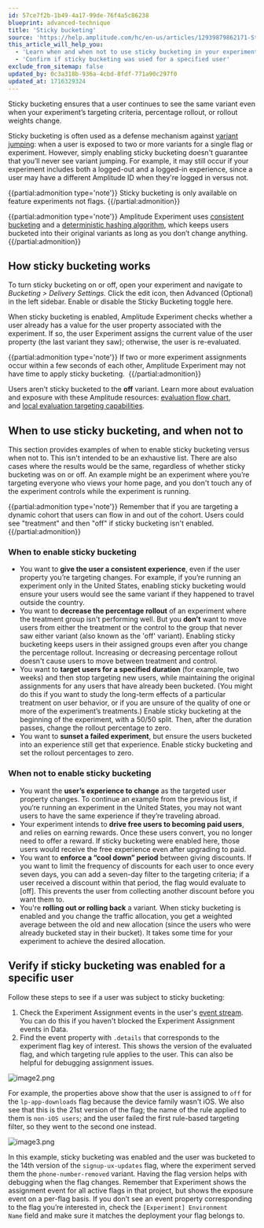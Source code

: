 ```yaml
---
id: 57ce7f2b-1b49-4a17-99de-76f4a5c86238
blueprint: advanced-technique
title: 'Sticky bucketing'
source: 'https://help.amplitude.com/hc/en-us/articles/12939879862171-Sticky-bucketing-in-Amplitude-Experiment'
this_article_will_help_you:
  - 'Learn when and when not to use sticky bucketing in your experiments'
  - 'Confirm if sticky bucketing was used for a specified user'
exclude_from_sitemap: false
updated_by: 0c3a318b-936a-4cbd-8fdf-771a90c297f0
updated_at: 1716329324
---
```

Sticky bucketing ensures that a user continues to see the same variant even when your experiment’s targeting criteria, percentage rollout, or rollout weights change. 

Sticky bucketing is often used as a defense mechanism against [variant jumping](https://www.docs.developers.amplitude.com/experiment/guides/troubleshooting/variant-jumping/): when a user is exposed to two or more variants for a single flag or experiment. However, simply enabling sticky bucketing doesn't guarantee that you’ll never see variant jumping. For example, it may still occur if your experiment includes both a logged-out and a logged-in experience, since a user may have a different Amplitude ID when they're logged in versus not.

{{partial:admonition type='note'}}
Sticky bucketing is only available on feature experiments not flags.
{{/partial:admonition}}

{{partial:admonition type='note'}}
 Amplitude Experiment uses [consistent bucketing](/docs/feature-experiment/implementation#consistent-bucketing) and a [deterministic hashing algorithm](/docs/feature-experiment/implementation#hashing), which keeps users bucketed into their original variants as long as you don’t change anything. 
{{/partial:admonition}}

## How sticky bucketing works

To turn sticky bucketing on or off, open your experiment and navigate to *Bucketing > Delivery Settings.* Click the edit icon, then Advanced (Optional) in the left sidebar. Enable or disable the Sticky Bucketing toggle here. 

When sticky bucketing is enabled, Amplitude Experiment checks whether a user already has a value for the user property associated with the experiment. If so, the user Experiment assigns the current value of the user property (the last variant they saw); otherwise, the user is re-evaluated.

{{partial:admonition type='note'}}
If two or more experiment assignments occur within a few seconds of each other, Amplitude Experiment may not have time to apply sticky bucketing. 
{{/partial:admonition}}

Users aren't sticky bucketed to the **off** variant. Learn more about evaluation and exposure with these Amplitude resources: [evaluation flow chart](/docs/feature-experiment/advanced-techniques/cumulative-exposure-change-slope), and [local evaluation targeting capabilities](h/docs/feature-experiment/local-evaluation#targeting-capabilities).

## When to use sticky bucketing, and when not to

This section provides examples of when to enable sticky bucketing versus when not to. This isn't intended to be an exhaustive list. There are also cases where the results would be the same, regardless of whether sticky bucketing was on or off. An example might be an experiment where you’re targeting everyone who views your home page, and you don't touch any of the experiment controls while the experiment is running. 

{{partial:admonition type='note'}}
Remember that if you are targeting a dynamic cohort that users can flow in and out of the cohort. Users could see "treatment" and then "off" if sticky bucketing isn't enabled.
{{/partial:admonition}}

### When to enable sticky bucketing

* You want to **give the user a consistent experience**, even if the user property you’re targeting changes. For example, if you’re running an experiment only in the United States, enabling sticky bucketing would ensure your users would see the same variant if they happened to travel outside the country.
* You want to **decrease the percentage rollout** of an experiment where the treatment group isn't performing well. But you **don’t** want to move users from either the treatment or the control to the group that never saw either variant (also known as the 'off' variant). Enabling sticky bucketing keeps users in their assigned groups even after you change the percentage rollout. Increasing or decreasing percentage rollout doesn't cause users to move between treatment and control.
* You want to **target users for a specified duration** (for example, two weeks) and then stop targeting new users, while maintaining the original assignments for any users that have already been bucketed. (You might do this if you want to study the long-term effects of a particular treatment on user behavior, or if you are unsure of the quality of one or more of the experiment’s treatments.) Enable sticky bucketing at the beginning of the experiment, with a 50/50 split. Then, after the duration passes, change the rollout percentage to zero.
* You want to **sunset a failed experiment**, but ensure the users bucketed into an experience still get that experience. Enable sticky bucketing and set the rollout percentages to zero.

### When not to enable sticky bucketing

* You want the **user’s experience to change** as the targeted user property changes. To continue an example from the previous list, if you‘re running an experiment in the United States, you may not want users to have the same experience if they’re traveling abroad.
* Your experiment intends to **drive free users to becoming paid users**, and relies on earning rewards. Once these users convert, you no longer need to offer a reward. If sticky bucketing were enabled here, those users would receive the free experience even after upgrading to paid.
* You want to **enforce a “cool down” period** between giving discounts. If you want to limit the frequency of discounts for each user to once every seven days, you can add a seven-day filter to the targeting criteria; if a user received a discount within that period, the flag would evaluate to [off]. This prevents the user from collecting another discount before you want them to.
* You're **rolling out or rolling back** a variant. When sticky bucketing is enabled and you change the traffic allocation, you get a weighted average between the old and new allocation (since the users who were already bucketed stay in their bucket). It takes some time for your experiment to achieve the desired allocation.

## Verify if sticky bucketing was enabled for a specific user

Follow these steps to see if a user was subject to sticky bucketing:

1. Check the Experiment Assignment events in the user's [event stream](/docs/analytics/user-data-lookup). You can do this if you haven't blocked the Experiment Assignment events in Data.
2. Find the event property with `.details` that corresponds to the experiment flag key of interest. This shows the version of the evaluated flag, and which targeting rule applies to the user. This can also be helpful for debugging assignment issues.

![image2.png](/docs/output/img/advanced-techniques/image2-png.png)

For example, the properties above show that the user is assigned to `off` for the `lp-app-downloads` flag because the device family wasn't iOS. We also see that this is the 21st version of the flag; the name of the rule applied to them is `non-iOS users`; and the user failed the first rule-based targeting filter, so they went to the second one instead.

![image3.png](/docs/output/img/advanced-techniques/image3-png.png)

In this example, sticky bucketing was enabled and the user was bucketed to the 14th version of the `signup-ux-updates` flag, where the experiment served them the `phone-number-removed` variant. Having the flag version helps with debugging when the flag changes. Remember that Experiment shows the assignment event for all active flags in that project, but shows the exposure event on a per-flag basis. If you don’t see an event property corresponding to the flag you’re interested in, check the `[Experiment] Environment Name` field and make sure it matches the deployment your flag belongs to.
